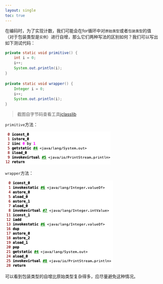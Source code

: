 ```yaml
---
layout: single
toc: true
---
```


在编码时，为了实现计数，我们可能会在for循环中对`原始类型`或者`包装类型`的值（对于包装类型是`实例`）进行自增，那么它们两种写法的区别如何？我们可以写出如下测试代码：

```java
private static void primitive() {
    int i = 0;
    i++;
    System.out.println(i);
}

private static void wrapper() {
    Integer i = 0;
    i++;
    System.out.println(i);
}
```

> 截图自字节码查看工具[jclasslib](https://github.com/ingokegel/jclasslib)

`primitive`方法：

![a730d26a9cfe61f08643880a.png](/assets/img/a730d26a9cfe61f08643880a.png)

`wrapper`方法：

![e6494403cc92ba273ba6af70.png](/assets/img/e6494403cc92ba273ba6af70.png)

可以看到包装类型的自增比原始类型复杂得多，应尽量避免这种情况。
